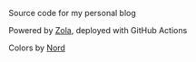 Source code for my personal blog

Powered by [Zola](https://getzola.org), deployed with GitHub Actions

Colors by [Nord](https://nordtheme.com) 
